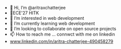 - 👋 Hi, I’m @aritraxchatterjee
- 🏫ECE'27 HITK
- 👀 I’m interested in web development
- 🌱 I’m currently learning web development
- 💞️ I’m looking to collaborate on open source projects
- 📫 How to reach me ... connwct with me on linkedin
- www.linkedin.com/in/aritra-chatterjee-490458279
<!---
aritraxchatterjee/aritraxchatterjee is a ✨ special ✨ repository because its `README.md` (this file) appears on your GitHub profile.
You can click the Preview link to take a look at your changes.
--->
